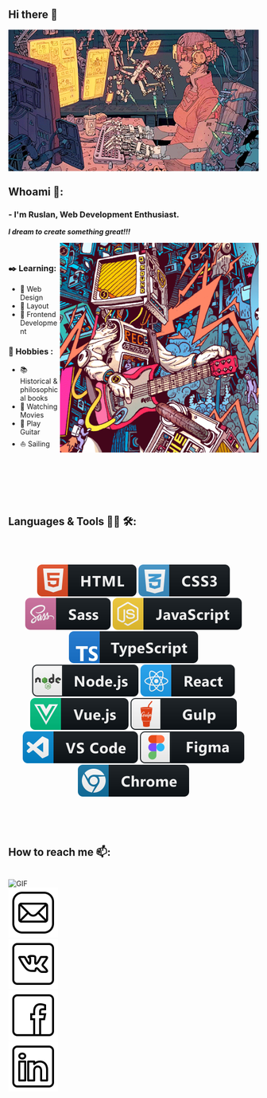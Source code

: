  ## Hi there 🙏
 
 <div align="center">
<img hight="304" width="540" alt="GIF" align="center" src="assets/cyb2.gif">
</div>
 
 
<!-- [![Typing SVG](https://readme-typing-svg.herokuapp.com?size=15&duration=7000&color=F7AA00&center=true&width=700&lines=+I+am+the+Lexx.+I+am+the+most+powerful+weapon+of+destruction+in+the+two+universes.)](https://git.io/typing-svg)
<div align="center">
<img hight="200" width="500" alt="GIF" align="center" src="assets/lexx.gif">
</div>
 -->

## Whoami 🌌:

### - I'm Ruslan, Web Development Enthusiast.
___I dream to create something great!!!___

<img hight="400" width="400" alt="GIF" align="right" src="assets/guittv.gif">
</br>

###  ✒️ Learning:
- 🚀 Web Design
- 🚀 Layout
- 🚀 Frontend Development

###  🎨 Hobbies : 
- 📚 Historical & philosophical books
- 🎥 Watching Movies
- 🎸 Play Guitar
- ⛵ Sailing

</br>
</br>
</br>
</br>
</br>



## Languages & Tools 👨‍💻 🛠:
</br>
</br>
<p align="center">
  
 <img src="svg/html.svg" alt="html" hight="60">
 <img src="svg/css3.svg" alt="css"  hight="60">
 <img src="svg/sass.svg" alt="sass" hight="60">
 <img src="svg/js.svg" alt="js" hight="60"> 
 <img src="svg/ts.svg" alt="ts" hight="60"> 
 </br>
 <img src="svg/nodejs.svg" alt="nodejs" hight="60">
 <img src="svg/react.svg" alt="react" hight="60">
 <img src="svg/vue.svg" alt="vue" hight="60">
 <img src="svg/gulp.svg" alt="gulp"  hight="60">
 </br>
 <img src="svg/vscode.svg" alt="vscode" hight="60">
 <img src="svg/figma.svg" alt="figma" hight="60">
 <img src="svg/chrome.svg" alt="chrome" hight="60">
 </br>
 
</p>

<!-- For more icons please follow  https://github.com/MikeCodesDotNET/ColoredBadges -->
</br>
</br>
</br>


## How to reach me 📫:
</br>

<img hight="400" width="600" alt="GIF" align="right" src="assets/cyb3.gif">
<p align="left"> 
 <a href="mailto: ruskobalt16@gmail.com"><img src="svg/mail3.svg" alt="ruskobalt16@gmail.com" hight="60" margin-right: "16px"></a>
 </br>
 <a href="https://vk.com/id_elifas" target="_blank"> <img src="svg/vk3.svg" alt="VK"  hight="60"></a>
 </br>
 <a href="https://www.facebook.com/profile.php?id=100006491041883" target="_blank"><img src="svg/fb3.svg" alt="fb"  hight="60"></a>
 </br>
 <a href="https://www.linkedin.com/in/ruslan-sagyndykov-28a7a122a" target="_blank"><img src="svg/lnkdn3.svg" alt="linkedin"  hight="60"></a>
</p> 













<!--

👨‍



<!--
**kobalt16/kobalt16** is a ✨ _special_ ✨ repository because its `README.md` (this file) appears on your GitHub profile.

Here are some ideas to get you started:

- 🔭 I’m currently working on ...
- 🌱 I’m currently learning ...
- 👯 I’m looking to collaborate on ...
- 🤔 I’m looking for help with ...
- 💬 Ask me about ...
- 📫 How to reach me: ...
- 😄 Pronouns: ...
- ⚡ Fun fact: ...
-->
